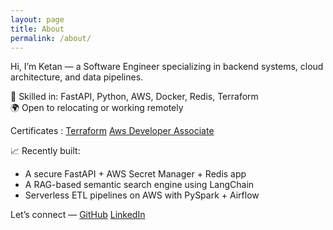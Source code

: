 ```yaml
---
layout: page
title: About
permalink: /about/
---
```


Hi, I’m Ketan — a Software Engineer specializing in backend systems, cloud architecture, and data pipelines.

🔧 Skilled in: FastAPI, Python, AWS, Docker, Redis, Terraform  
🌍 Open to relocating or working remotely

Certificates :  [Terraform](https://www.credly.com/badges/355ef7b7-fd16-4e84-8618-4d06a99c9c6a/linked_in?t=rxotzm)
                [Aws Developer Associate](https://www.credly.com/badges/e4ff3fda-4caa-4606-85b7-ec58628bab16/linked_in?t=sg8544)

📈 Recently built:  
- A secure FastAPI + AWS Secret Manager + Redis app  
- A RAG-based semantic search engine using LangChain  
- Serverless ETL pipelines on AWS with PySpark + Airflow  

Let’s connect — [GitHub](https://github.com/Ketz7)
                [LinkedIn](https://linkedin.com/in/ketan-maurya-1b759517b)